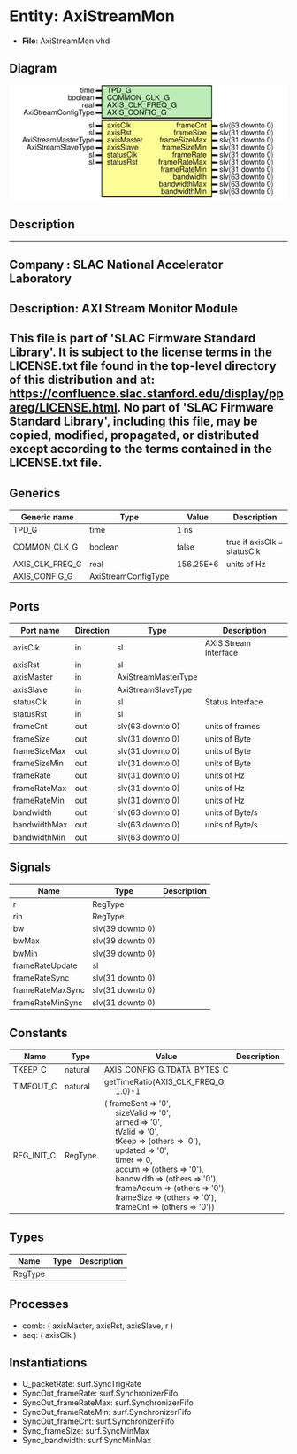 # Entity: AxiStreamMon

- **File**: AxiStreamMon.vhd
## Diagram

![Diagram](AxiStreamMon.svg "Diagram")
## Description

-----------------------------------------------------------------------------
 Company    : SLAC National Accelerator Laboratory
-----------------------------------------------------------------------------
 Description: AXI Stream Monitor Module
-----------------------------------------------------------------------------
 This file is part of 'SLAC Firmware Standard Library'.
 It is subject to the license terms in the LICENSE.txt file found in the
 top-level directory of this distribution and at:
    https://confluence.slac.stanford.edu/display/ppareg/LICENSE.html.
 No part of 'SLAC Firmware Standard Library', including this file,
 may be copied, modified, propagated, or distributed except according to
 the terms contained in the LICENSE.txt file.
-----------------------------------------------------------------------------
## Generics

| Generic name    | Type                | Value     | Description                  |
| --------------- | ------------------- | --------- | ---------------------------- |
| TPD_G           | time                | 1 ns      |                              |
| COMMON_CLK_G    | boolean             | false     |  true if axisClk = statusClk |
| AXIS_CLK_FREQ_G | real                | 156.25E+6 |  units of Hz                 |
| AXIS_CONFIG_G   | AxiStreamConfigType |           |                              |
## Ports

| Port name    | Direction | Type                | Description           |
| ------------ | --------- | ------------------- | --------------------- |
| axisClk      | in        | sl                  | AXIS Stream Interface |
| axisRst      | in        | sl                  |                       |
| axisMaster   | in        | AxiStreamMasterType |                       |
| axisSlave    | in        | AxiStreamSlaveType  |                       |
| statusClk    | in        | sl                  | Status Interface      |
| statusRst    | in        | sl                  |                       |
| frameCnt     | out       | slv(63 downto 0)    |  units of frames      |
| frameSize    | out       | slv(31 downto 0)    |  units of Byte        |
| frameSizeMax | out       | slv(31 downto 0)    |  units of Byte        |
| frameSizeMin | out       | slv(31 downto 0)    |  units of Byte        |
| frameRate    | out       | slv(31 downto 0)    |  units of Hz          |
| frameRateMax | out       | slv(31 downto 0)    |  units of Hz          |
| frameRateMin | out       | slv(31 downto 0)    |  units of Hz          |
| bandwidth    | out       | slv(63 downto 0)    |  units of Byte/s      |
| bandwidthMax | out       | slv(63 downto 0)    |  units of Byte/s      |
| bandwidthMin | out       | slv(63 downto 0)    |                       |
## Signals

| Name             | Type             | Description |
| ---------------- | ---------------- | ----------- |
| r                | RegType          |             |
| rin              | RegType          |             |
| bw               | slv(39 downto 0) |             |
| bwMax            | slv(39 downto 0) |             |
| bwMin            | slv(39 downto 0) |             |
| frameRateUpdate  | sl               |             |
| frameRateSync    | slv(31 downto 0) |             |
| frameRateMaxSync | slv(31 downto 0) |             |
| frameRateMinSync | slv(31 downto 0) |             |
## Constants

| Name       | Type    | Value                                                                                                                                                                                                                                                                                                                                                                                                                                                                                                                                                                                                                                                                                                                                                                                            | Description |
| ---------- | ------- | ------------------------------------------------------------------------------------------------------------------------------------------------------------------------------------------------------------------------------------------------------------------------------------------------------------------------------------------------------------------------------------------------------------------------------------------------------------------------------------------------------------------------------------------------------------------------------------------------------------------------------------------------------------------------------------------------------------------------------------------------------------------------------------------------ | ----------- |
| TKEEP_C    | natural |  AXIS_CONFIG_G.TDATA_BYTES_C                                                                                                                                                                                                                                                                                                                                                                                                                                                                                                                                                                                                                                                                                                                                                                     |             |
| TIMEOUT_C  | natural |  getTimeRatio(AXIS_CLK_FREQ_G,<br><span style="padding-left:20px"> 1.0)-1                                                                                                                                                                                                                                                                                                                                                                                                                                                                                                                                                                                                                                                                                                                        |             |
| REG_INIT_C | RegType |  (       frameSent  => '0',<br><span style="padding-left:20px">       sizeValid  => '0',<br><span style="padding-left:20px">       armed      => '0',<br><span style="padding-left:20px">       tValid     => '0',<br><span style="padding-left:20px">       tKeep      => (others => '0'),<br><span style="padding-left:20px">       updated    => '0',<br><span style="padding-left:20px">       timer      => 0,<br><span style="padding-left:20px">       accum      => (others => '0'),<br><span style="padding-left:20px">       bandwidth  => (others => '0'),<br><span style="padding-left:20px">       frameAccum => (others => '0'),<br><span style="padding-left:20px">       frameSize  => (others => '0'),<br><span style="padding-left:20px">       frameCnt   => (others => '0')) |             |
## Types

| Name    | Type | Description |
| ------- | ---- | ----------- |
| RegType |      |             |
## Processes
- comb: ( axisMaster, axisRst, axisSlave, r )
- seq: ( axisClk )
## Instantiations

- U_packetRate: surf.SyncTrigRate
- SyncOut_frameRate: surf.SynchronizerFifo
- SyncOut_frameRateMax: surf.SynchronizerFifo
- SyncOut_frameRateMin: surf.SynchronizerFifo
- SyncOut_frameCnt: surf.SynchronizerFifo
- Sync_frameSize: surf.SyncMinMax
- Sync_bandwidth: surf.SyncMinMax
